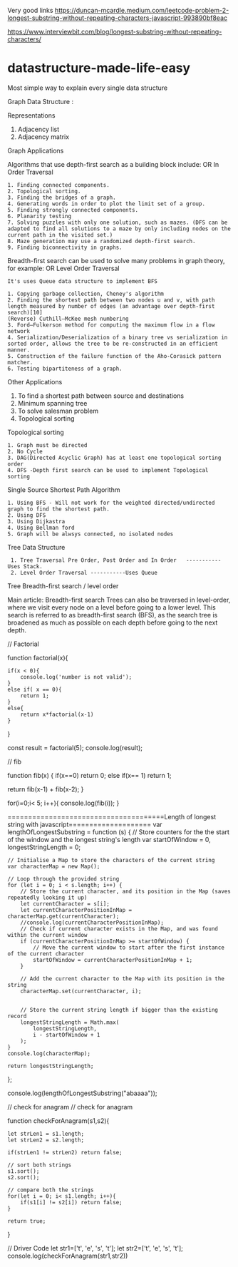
Very good links
https://duncan-mcardle.medium.com/leetcode-problem-2-longest-substring-without-repeating-characters-javascript-993890bf8eac

https://www.interviewbit.com/blog/longest-substring-without-repeating-characters/


# datastructure-made-life-easy
Most simple way to explain every single data structure 


Graph Data Structure :

Representations
1. Adjacency list
2. Adjacency matrix

Graph Applications

Algorithms that use depth-first search as a building block include:
                            OR
                    In Order Traversal

    1. Finding connected components.
    2. Topological sorting.
    3. Finding the bridges of a graph.
    4. Generating words in order to plot the limit set of a group.
    5. Finding strongly connected components.
    6. Planarity testing
    7. Solving puzzles with only one solution, such as mazes. (DFS can be adapted to find all solutions to a maze by only including nodes on the current path in the visited set.)
    8. Maze generation may use a randomized depth-first search.
    9. Finding biconnectivity in graphs.
    
 Breadth-first search can be used to solve many problems in graph theory, for example:
                               OR
                       Level Order Traversal 
                       
    It's uses Queue data structure to implement BFS

    1. Copying garbage collection, Cheney's algorithm
    2. Finding the shortest path between two nodes u and v, with path length measured by number of edges (an advantage over depth-first search)[10]
    (Reverse) Cuthill–McKee mesh numbering
    3. Ford–Fulkerson method for computing the maximum flow in a flow network
    4. Serialization/Deserialization of a binary tree vs serialization in sorted order, allows the tree to be re-constructed in an efficient manner.
    5. Construction of the failure function of the Aho-Corasick pattern matcher.
    6. Testing bipartiteness of a graph.
    
  Other Applications 
   1. To find a shortest path between source and destinations 
   2. Minimum spanning tree
   3. To solve salesman problem
   4. Topological sorting 
  
Topological sorting 

    1. Graph must be directed 
    2. No Cycle 
    3. DAG(Directed Acyclic Graph) has at least one topological sorting order 
    4. DFS -Depth first search can be used to implement Topological sorting 
    
Single Source Shortest Path Algorithm

    1. Using BFS - Will not work for the weighted directed/undirected graph to find the shortest path.
    2. Using DFS
    3. Using Dijkastra 
    4. Using Bellman ford
    5. Graph will be alwsys connected, no isolated nodes 


Tree Data Structure 

     1. Tree Traversal Pre Order, Post Order and In Order   -----------Uses Stack.
     2. Level Order Traversal -----------Uses Queue

Tree Breadth-first search / level order

Main article: Breadth-first search
Trees can also be traversed in level-order, where we visit every node on a level before going to a lower level. This search is referred to as breadth-first search (BFS), as the search tree is broadened as much as possible on each depth before going to the next depth.



// Factorial

function factorial(x){
    
    if(x < 0){
        console.log('number is not valid');
    }
    else if( x == 0){
        return 1;
    }
    else{
        return x*factorial(x-1)
    }
}

const result = factorial(5);
console.log(result);

// fib

function fib(x)
{
 if(x==0) return 0;
 else if(x== 1) return 1;

 return fib(x-1) + fib(x-2);
}

for(i=0;i< 5; i++){
    console.log(fib(i));
}


======================================Length of longest string with javascript====================
var lengthOfLongestSubstring = function (s) {
    // Store counters for the the start of the window and the longest string's length
    var startOfWindow = 0,
        longestStringLength = 0;

    // Initialise a Map to store the characters of the current string
    var characterMap = new Map();

    // Loop through the provided string
    for (let i = 0; i < s.length; i++) {
        // Store the current character, and its position in the Map (saves repeatedly looking it up)
        let currentCharacter = s[i];
        let currentCharacterPositionInMap = characterMap.get(currentCharacter);
        //console.log(currentCharacterPositionInMap);
        // Check if current character exists in the Map, and was found within the current window
        if (currentCharacterPositionInMap >= startOfWindow) {
            // Move the current window to start after the first instance of the current character
            startOfWindow = currentCharacterPositionInMap + 1;
        }

        // Add the current character to the Map with its position in the string
        characterMap.set(currentCharacter, i);


        // Store the current string length if bigger than the existing record
        longestStringLength = Math.max(
            longestStringLength,
            i - startOfWindow + 1
        );
    }
    console.log(characterMap);

    return longestStringLength;
};

console.log(lengthOfLongestSubstring("abaaaa"));


// check for anagram
// check for anagram

function checkForAnagram(s1,s2){

    let strLen1 = s1.length;
    let strLen2 = s2.length;

    if(strLen1 != strLen2) return false;

    // sort both strings
    s1.sort();
    s2.sort();

    // compare both the strings
    for(let i = 0; i< s1.length; i++){
        if(s1[i] != s2[i]) return false;
    }

    return true;
}


     
// Driver Code
let str1=['t', 'e', 's', 't'];
let str2=['t', 'e', 's', 't'];
console.log(checkForAnagram(str1,str2))
